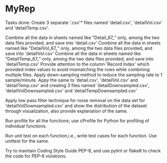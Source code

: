 # MyRep

Tasks done:
Create 3 separate '.csv'* files named 'detail.csv', 'detailVol.csv' and 'detailTemp.csv'.

Combine all the data in sheets named like "Detail_67_" only, among the two data files provided, and save into 'detail.csv'
Combine all the data in sheets named like "DetailVol_67_" only, among the two data files provided, and save into 'detailVol.csv'
Combine all the data in sheets named like "DetailTemp_67_" only, among the two data files provided, and save into 'detailTemp.csv' Provide attention to the column 'Record Index' which provided index values to avoid mismatching the rows while combining multiple files.
Apply down-sampling method to reduce the sampling rate to 1 sample/minute. Appy the same to 'detail.csv', 'detailVol.csv' and 'detailTemp.csv' and creating 3 files named 'detailDownsampled.csv', 'detailVolDownsampled.csv' and 'detailTempDownsampled.csv'

Apply low pass filter technique for noise removal on the data set for 'detailVolDownsampled.csv' and show the distribution of the dataset through visualization, also provide explanation of the same.

Run profile for all the functions; use cProfile for Python for profiling of individual functions.

Run unit test on each function,i.e., write test cases for each function. Use unittest for the same.

Try to maintain Coding Style Guide PEP-8, and use pylint or flake8 to check the code for PEP-8 violations.
